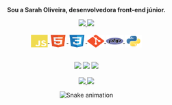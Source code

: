<div align="center">
  <p><b>Sou a Sarah Oliveira, desenvolvedora front-end júnior. </b></p>
</div>
<div align="center">
  <a href="https://github.com/devsaraholiveira">
  <img width="45%" src="https://github-readme-stats.vercel.app/api?username=devsaraholiveira&show_icons=true&theme=vision-friendly-dark&include_all_commits=true&count_private=true"/>
  <img width="38%" src="https://github-readme-stats.vercel.app/api/top-langs/?username=devsaraholiveira&layout=compact&langs_count=7&theme=vision-friendly-dark"/>
</div>
  
<div align="center"> 
  <div style="display: inline_block"><br>
  <img align="center" alt="JavaScript icon" height="30" width="40" src="https://raw.githubusercontent.com/devicons/devicon/master/icons/javascript/javascript-plain.svg">
  <img align="center" alt="HTML icon" height="30" width="40" src="https://raw.githubusercontent.com/devicons/devicon/master/icons/html5/html5-original.svg">
  <img align="center" alt="CSS icon" height="30" width="40" src="https://raw.githubusercontent.com/devicons/devicon/master/icons/css3/css3-original.svg">
  <img align="center" alt="Git icon" height="30" width="40" src="https://raw.githubusercontent.com/devicons/devicon/master/icons/git/git-original.svg">
  <img align="center" alt="PHP icon" height="30" width="40" src="https://raw.githubusercontent.com/devicons/devicon/master/icons/php/php-original.svg">
  <img align="center" alt="Python icon" height="30" width="40" src="https://raw.githubusercontent.com/devicons/devicon/master/icons/python/python-original.svg">
</div>
  
 <br>
<div> 
  
  
  <br>
  <a href="https://www.instagram.com/liveirasarah/" target="_blank"><img src="https://img.shields.io/badge/-Instagram-%23E4405F?style=for-the-badge&logo=instagram&logoColor=white" target="_blank"></a>
  <a href="https://www.linkedin.com/in/Sarah Oliveira/" target="_blank"><img src="https://img.shields.io/badge/-LinkedIn-%230077B5?style=for-the-badge&logo=linkedin&logoColor=white" target="_blank"></a>
  <a href="mailto:devsarahmalheiros@gmail.com" target="_blank"><img src="https://img.shields.io/badge/-Gmail-red?style=for-the-badge&logo=gmail&logoColor=white" target="_blank"></a> 
  <br>
   <div align="center"> 
     <br>
<a href="https://github.com/devsaraholiveira/portfolio">
  <img width="40%" src="https://github-readme-stats.vercel.app/api/pin/?username=devsarahmalheiros&repo=portfolio&theme=vision-friendly-dark" />
</a>
  <a href="https://github.com/devsaraholiveira/Exercicios-em-Python">
  <img width="40%"src="https://github-readme-stats.vercel.app/api/pin/?username=devsarahmalheiros&repo=Exercicios-em-Python&theme=vision-friendly-dark"/>
</a>
    </div>
  

 
  ![Snake animation](https://github.com/sarahmalheiros/sarahmalheiros/blob/output/github-contribution-grid-snake.svg)
  
